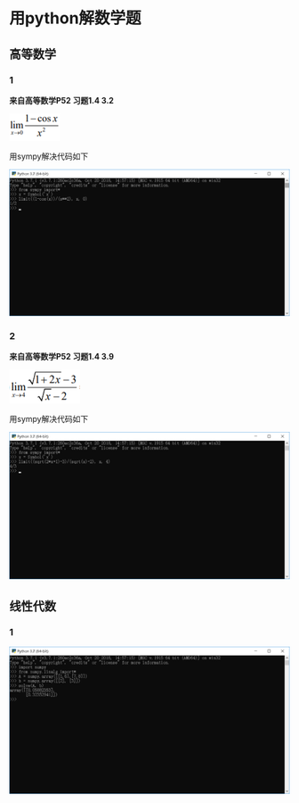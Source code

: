 # 用python解数学题
## 高等数学
### 1
**来自高等数学P52 习题1.4 3.2**  

![](images/math1.png)  

用sympy解决代码如下 

![](images/py1.png)  

### 2
**来自高等数学P52 习题1.4 3.9**  

![](images/math2.png)  

用sympy解决代码如下  

![](images/py2.png)  

## 线性代数
### 1
![](images/math3.png)